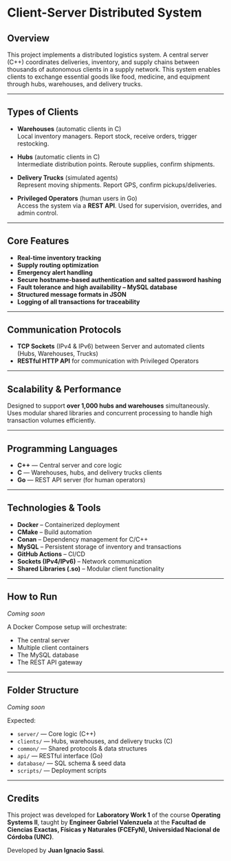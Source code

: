 # Client-Server Distributed System

## Overview
This project implements a distributed logistics system. A central server (C++) coordinates deliveries, inventory, and supply chains between thousands of autonomous clients in a supply network. 
This system enables clients to exchange essential goods like food, medicine, and equipment through hubs, warehouses, and delivery trucks.

---

## Types of Clients

- **Warehouses** (automatic clients in C)  
  Local inventory managers. Report stock, receive orders, trigger restocking.

- **Hubs** (automatic clients in C)  
  Intermediate distribution points. Reroute supplies, confirm shipments.

- **Delivery Trucks** (simulated agents)  
  Represent moving shipments. Report GPS, confirm pickups/deliveries.

- **Privileged Operators** (human users in Go)  
  Access the system via a **REST API**. Used for supervision, overrides, and admin control.

---

## Core Features

- **Real-time inventory tracking**
- **Supply routing optimization**
- **Emergency alert handling**
- **Secure hostname-based authentication and salted password hashing**
- **Fault tolerance and high availability – MySQL database**
- **Structured message formats in JSON** 
- **Logging of all transactions for traceability**

---

## Communication Protocols

- **TCP Sockets** (IPv4 & IPv6) between Server and automated clients (Hubs, Warehouses, Trucks)
- **RESTful HTTP API** for communication with Privileged Operators

---

## Scalability & Performance

Designed to support **over 1,000 hubs and warehouses** simultaneously. Uses modular shared libraries and concurrent processing to handle high transaction volumes efficiently.

---

## Programming Languages

- **C++** — Central server and core logic  
- **C** — Warehouses, hubs, and delivery trucks clients  
- **Go** — REST API server (for human operators)

---

## Technologies & Tools

- **Docker** – Containerized deployment  
- **CMake** – Build automation  
- **Conan** – Dependency management for C/C++  
- **MySQL** – Persistent storage of inventory and transactions  
- **GitHub Actions** – CI/CD  
- **Sockets (IPv4/IPv6)** – Network communication  
- **Shared Libraries (.so)** – Modular client functionality

---

## How to Run

_Coming soon_

A Docker Compose setup will orchestrate:
- The central server
- Multiple client containers
- The MySQL database
- The REST API gateway

---

## Folder Structure

_Coming soon_

Expected:
- `server/` — Core logic (C++)
- `clients/` — Hubs, warehouses, and delivery trucks (C)
- `common/` — Shared protocols & data structures
- `api/` — RESTful interface (Go)
- `database/` — SQL schema & seed data
- `scripts/` — Deployment scripts

---

## Credits

This project was developed for **Laboratory Work 1** of the course **Operating Systems II**, taught by **Engineer Gabriel Valenzuela** at the **Facultad de Ciencias Exactas, Físicas y Naturales (FCEFyN), Universidad Nacional de Córdoba (UNC)**.

Developed by **Juan Ignacio Sassi**.
